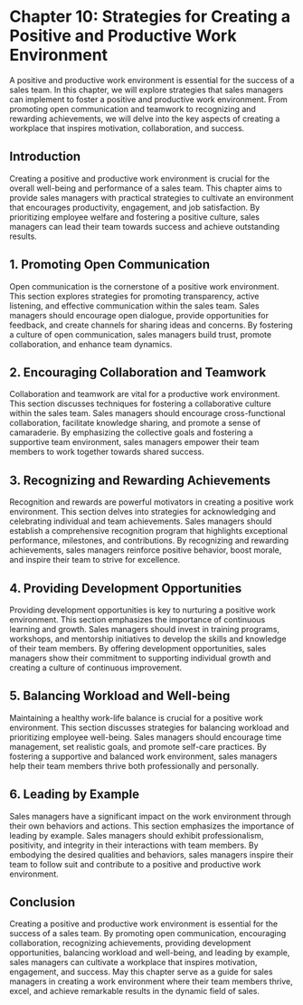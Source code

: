 Chapter 10: Strategies for Creating a Positive and Productive Work Environment
==============================================================================

A positive and productive work environment is essential for the success of a sales team. In this chapter, we will explore strategies that sales managers can implement to foster a positive and productive work environment. From promoting open communication and teamwork to recognizing and rewarding achievements, we will delve into the key aspects of creating a workplace that inspires motivation, collaboration, and success.

**Introduction**
----------------

Creating a positive and productive work environment is crucial for the overall well-being and performance of a sales team. This chapter aims to provide sales managers with practical strategies to cultivate an environment that encourages productivity, engagement, and job satisfaction. By prioritizing employee welfare and fostering a positive culture, sales managers can lead their team towards success and achieve outstanding results.

**1. Promoting Open Communication**
-----------------------------------

Open communication is the cornerstone of a positive work environment. This section explores strategies for promoting transparency, active listening, and effective communication within the sales team. Sales managers should encourage open dialogue, provide opportunities for feedback, and create channels for sharing ideas and concerns. By fostering a culture of open communication, sales managers build trust, promote collaboration, and enhance team dynamics.

**2. Encouraging Collaboration and Teamwork**
---------------------------------------------

Collaboration and teamwork are vital for a productive work environment. This section discusses techniques for fostering a collaborative culture within the sales team. Sales managers should encourage cross-functional collaboration, facilitate knowledge sharing, and promote a sense of camaraderie. By emphasizing the collective goals and fostering a supportive team environment, sales managers empower their team members to work together towards shared success.

**3. Recognizing and Rewarding Achievements**
---------------------------------------------

Recognition and rewards are powerful motivators in creating a positive work environment. This section delves into strategies for acknowledging and celebrating individual and team achievements. Sales managers should establish a comprehensive recognition program that highlights exceptional performance, milestones, and contributions. By recognizing and rewarding achievements, sales managers reinforce positive behavior, boost morale, and inspire their team to strive for excellence.

**4. Providing Development Opportunities**
------------------------------------------

Providing development opportunities is key to nurturing a positive work environment. This section emphasizes the importance of continuous learning and growth. Sales managers should invest in training programs, workshops, and mentorship initiatives to develop the skills and knowledge of their team members. By offering development opportunities, sales managers show their commitment to supporting individual growth and creating a culture of continuous improvement.

**5. Balancing Workload and Well-being**
----------------------------------------

Maintaining a healthy work-life balance is crucial for a positive work environment. This section discusses strategies for balancing workload and prioritizing employee well-being. Sales managers should encourage time management, set realistic goals, and promote self-care practices. By fostering a supportive and balanced work environment, sales managers help their team members thrive both professionally and personally.

**6. Leading by Example**
-------------------------

Sales managers have a significant impact on the work environment through their own behaviors and actions. This section emphasizes the importance of leading by example. Sales managers should exhibit professionalism, positivity, and integrity in their interactions with team members. By embodying the desired qualities and behaviors, sales managers inspire their team to follow suit and contribute to a positive and productive work environment.

**Conclusion**
--------------

Creating a positive and productive work environment is essential for the success of a sales team. By promoting open communication, encouraging collaboration, recognizing achievements, providing development opportunities, balancing workload and well-being, and leading by example, sales managers can cultivate a workplace that inspires motivation, engagement, and success. May this chapter serve as a guide for sales managers in creating a work environment where their team members thrive, excel, and achieve remarkable results in the dynamic field of sales.
